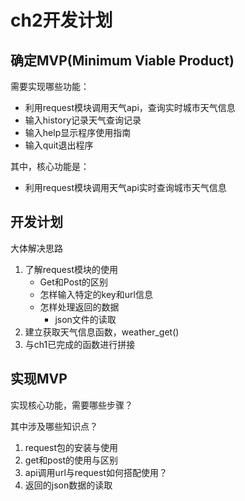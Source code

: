 # ch2开发计划

## 确定MVP(Minimum Viable Product)

需要实现哪些功能：

- 利用request模块调用天气api，查询实时城市天气信息
- 输入history记录天气查询记录
- 输入help显示程序使用指南
- 输入quit退出程序

其中，核心功能是：

- 利用request模块调用天气api实时查询城市天气信息

## 开发计划

大体解决思路

1. 了解request模块的使用
   - Get和Post的区别
   - 怎样输入特定的key和url信息
   - 怎样处理返回的数据
     - json文件的读取
2. 建立获取天气信息函数，weather_get()
3. 与ch1已完成的函数进行拼接

## 实现MVP

实现核心功能，需要哪些步骤？



其中涉及哪些知识点？

1. request包的安装与使用
2. get和post的使用与区别
3. api调用url与request如何搭配使用？
4. 返回的json数据的读取​